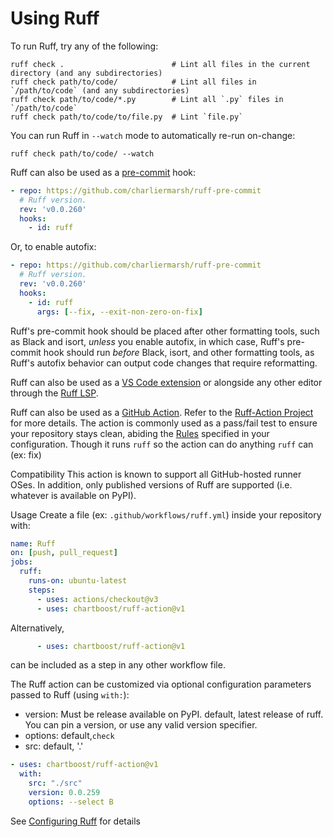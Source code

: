 # Using Ruff

To run Ruff, try any of the following:

```shell
ruff check .                        # Lint all files in the current directory (and any subdirectories)
ruff check path/to/code/            # Lint all files in `/path/to/code` (and any subdirectories)
ruff check path/to/code/*.py        # Lint all `.py` files in `/path/to/code`
ruff check path/to/code/to/file.py  # Lint `file.py`
```

You can run Ruff in `--watch` mode to automatically re-run on-change:

```shell
ruff check path/to/code/ --watch
```

Ruff can also be used as a [pre-commit](https://pre-commit.com) hook:

```yaml
- repo: https://github.com/charliermarsh/ruff-pre-commit
  # Ruff version.
  rev: 'v0.0.260'
  hooks:
    - id: ruff
```

Or, to enable autofix:

```yaml
- repo: https://github.com/charliermarsh/ruff-pre-commit
  # Ruff version.
  rev: 'v0.0.260'
  hooks:
    - id: ruff
      args: [--fix, --exit-non-zero-on-fix]
```

Ruff's pre-commit hook should be placed after other formatting tools, such as Black and isort,
_unless_ you enable autofix, in which case, Ruff's pre-commit hook should run _before_ Black, isort,
and other formatting tools, as Ruff's autofix behavior can output code changes that require
reformatting.

Ruff can also be used as a [VS Code extension](https://github.com/charliermarsh/ruff-vscode) or
alongside any other editor through the [Ruff LSP](https://github.com/charliermarsh/ruff-lsp).

Ruff can also be used as a [GitHub Action](https://github.com/features/actions).  Refer to the [Ruff-Action Project](https://github.com/chartboost/ruff-action) for more details.  The action is commonly used as a pass/fail test to ensure your repository stays clean, abiding the [Rules](https://beta.ruff.rs/docs/rules/) specified in your configuration.  Though it runs `ruff` so the action can do anything `ruff` can (ex: fix)

Compatibility
This action is known to support all GitHub-hosted runner OSes. In addition, only published versions of Ruff are supported (i.e. whatever is available on PyPI).

Usage
Create a file (ex: `.github/workflows/ruff.yml`) inside your repository with:

```yaml
name: Ruff
on: [push, pull_request]
jobs:
  ruff:
    runs-on: ubuntu-latest
    steps:
      - uses: actions/checkout@v3
      - uses: chartboost/ruff-action@v1
```

Alternatively,

```yaml
      - uses: chartboost/ruff-action@v1
```

can be included as a step in any other workflow file.

The Ruff action can be customized via optional configuration parameters passed to Ruff (using `with:`):

- version: Must be release available on PyPI. default, latest release of ruff. You can pin a version, or use any valid version specifier.
- options: default,`check`
- src: default, '.'

```yaml
- uses: chartboost/ruff-action@v1
  with:
    src: "./src" 
    version: 0.0.259
    options: --select B
```

See [Configuring Ruff](https://github.com/charliermarsh/ruff/blob/main/docs/configuration.md) for details
